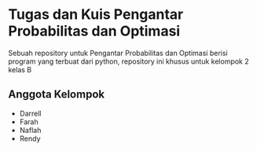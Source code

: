 # Tugas dan Kuis Pengantar Probabilitas dan Optimasi
Sebuah repository untuk Pengantar Probabilitas dan Optimasi berisi program yang terbuat dari python, repository ini khusus untuk kelompok 2 kelas B
## Anggota Kelompok
 - Darrell
 - Farah
 - Naflah
 - Rendy
